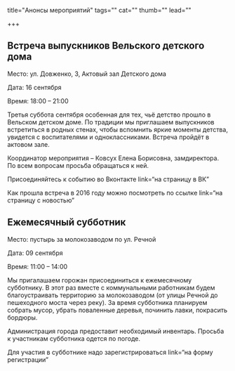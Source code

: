 title="Анонсы мероприятий"
tags=""
cat=""
thumb=""
lead=""

+++


<h2>Встреча выпускников Вельского детского дома</h2>
<p>Место: ул. Довженко, 3, Актовый зал Детского дома
<p>Дата: 16 сентября
<p>Время: 18:00 – 21:00
<p>Третья суббота сентября особенная для тех, чьё детство прошло в Вельском детском доме. 
По традиции мы приглашаем выпускников встретиться в родных стенах, чтобы вспомнить яркие моменты детства, увидется с воспитателями и одноклассниками.  
Встреча пройдёт в актовом зале. 
<p>Координатор мероприятия – Ковсух Елена Борисовна, замдиректора. По всем вопросам просьба обращаться к ней.
<p>Присоединяйтесь к событию во Вконтакте link=“на страницу в ВК”
<p>Как прошла встреча в 2016 году можно посмотреть по ссылке link=“на страницу с новостью”

<h2>Ежемесячный субботник</h2>
<p>Место: пустырь за молокозаводом по ул. Речной
<p>Дата: 09 сентября
<p>Время: 11:00 – 14:00
<p>Мы пригалашаем горожан присоединиться к ежемесячному субботнику. В этот раз вместе с коммунальными работникам будем благоустраивать территорию за молокозаводом (от улицы Речной до пешеходного моста через реку). 
За время субботника планируем собрать мусор, убрать поваленные деревья, починить лавки, покрасить бордюры.
<p>Администрация города предоставит необходимый инвентарь. Просьба к участникам субботника одется по погоде.
<p>Для участия в субботнике надо зарегистрироваться link=“на форму регистрации”
